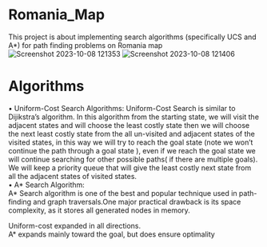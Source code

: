 # Romania_Map
This project is about implementing search algorithms (specifically UCS and  A*) for path finding problems on Romania map
![Screenshot 2023-10-08 121353](https://github.com/AsmaRoshanMilani/Romania_Map/assets/135136956/d6a34a85-2ef4-43a5-bc82-89feae7a1bca)
![Screenshot 2023-10-08 121406](https://github.com/AsmaRoshanMilani/Romania_Map/assets/135136956/be8ed6c5-e826-42a9-85f9-f345b4ce213b)
# Algorithms
• Uniform-Cost Search Algorithms:
Uniform-Cost Search is similar to Dijikstra’s algorithm. In this algorithm from the starting state, we will visit the adjacent states and will choose the least costly state then we will choose the next least costly state from the all un-visited and adjacent states of the visited states, in this way we will try to reach the goal state (note we won’t continue the path through a goal state ), even if we reach the goal state we will continue searching for other possible paths( if there are multiple goals). We will keep a priority queue that will give the least costly next state from all the adjacent states of visited states.               
• A* Search Algorithm:                                                                                                                                                                                                 
A* Search algorithm is one of the best and popular technique used in path-finding and graph traversals.One major practical drawback is its space complexity, as it stores all generated nodes in memory.

Uniform-cost expanded in all directions.                                                                                                                                                                               
A* expands mainly toward the goal, but does ensure optimality
